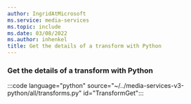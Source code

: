 ```yaml
---
author: IngridAtMicrosoft
ms.service: media-services
ms.topic: include
ms.date: 03/08/2022
ms.author: inhenkel
title: Get the details of a transform with Python
---
```


### Get the details of a transform with Python

:::code language="python" source="~/../media-services-v3-python/all/transforms.py" id="TransformGet":::
